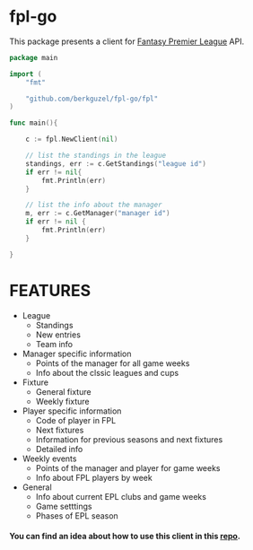 # fpl-go

This package presents a client for [Fantasy Premier League](https://fantasy.premierleague.com/) API.


```go
package main

import (
	"fmt"

	"github.com/berkguzel/fpl-go/fpl"
)

func main(){

	c := fpl.NewClient(nil)

	// list the standings in the league
	standings, err := c.GetStandings("league id")
	if err != nil{
		fmt.Println(err)
	}

	// list the info about the manager
	m, err := c.GetManager("manager id")
	if err != nil {
		fmt.Println(err)
	}

}


```



# FEATURES
- League
    - Standings
    - New entries
    - Team info  
- Manager specific information
    - Points of the manager for all game weeks
    - Info about the clssic leagues and cups  
- Fixture
    - General fixture
    - Weekly fixture
- Player specific information
	- Code of player in FPL
	- Next fixtures
	- Information for previous seasons and next fixtures
	- Detailed info
- Weekly events
    - Points of the manager and player for game weeks
    - Info about FPL players by week
- General
    - Info about current EPL clubs and game weeks
    - Game setttings
    - Phases of EPL season
  


#### You can find an idea about how to use this client in this [repo](https://github.com/berkguzel/fpl-discord-bot).
